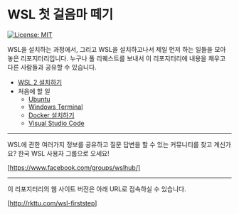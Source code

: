 # WSL 첫 걸음마 떼기

[![License: MIT](https://img.shields.io/badge/License-MIT-yellow.svg)](https://opensource.org/licenses/MIT)

WSL을 설치하는 과정에서, 그리고 WSL을 설치하고나서 제일 먼저 하는 일들을 모아놓은 리포지터리입니다. 누구나 풀 리퀘스트를 보내서 이 리포지터리에 내용을 채우고 다른 사람들과 공유할 수 있습니다.

- [WSL 2 설치하기](install-wsl-2.md)
- 처음에 할 일
  - [Ubuntu](firststep/ubuntu.md)
  - [Windows Terminal](firststep/winterm.md)  
  - [Docker 설치하기](firststep/docker.md)
  - [Visual Studio Code](firststep/vscode.md)

---

WSL에 관한 여러가지 정보를 공유하고 질문 답변을 할 수 있는 커뮤니티를 찾고 계신가요? 한국 WSL 사용자 그룹으로 오세요!

[https://www.facebook.com/groups/wslhub/]

---

이 리포지터리의 웹 사이트 버전은 아래 URL로 접속하실 수 있습니다.

[http://rkttu.com/wsl-firststep]
